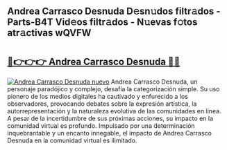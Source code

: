 ## Andrea Carrasco Desnuda D𝚎sn𝚞dos filtr𝚊dos - Parts-B4T Vid𝚎os filtr𝚊dos - N𝚞evas f𝚘tos atr𝚊ctivas wQVFW

# <h2><a href="http://mb3w8p.tromn.icu/?c=Andrea+Carrasco+Desnuda">🔗👉👉👉 Andrea Carrasco Desnuda 🔗🔗</a></h2>

[![Andrea Carrasco Desnuda nuevo](https://i.imgur.com/pEAQMta.gif)](http://mb3w8p.tromn.icu/?c=Andrea+Carrasco+Desnuda)
Andrea Carrasco Desnuda, un personaje paradójico y complejo, desafía la categorización simple. Su uso pionero de los medios digitales ha cautivado y enfurecido a los observadores, provocando debates sobre la expresión artística, la autorrepresentación y la naturaleza evolutiva de las comunidades en línea. A pesar de la incertidumbre de sus próximas acciones, su impacto en la comunidad virtual es profundo. Impulsado por una determinación inquebrantable y un encanto innegable, el impacto de Andrea Carrasco Desnuda en la comunidad virtual es ilimitado.

